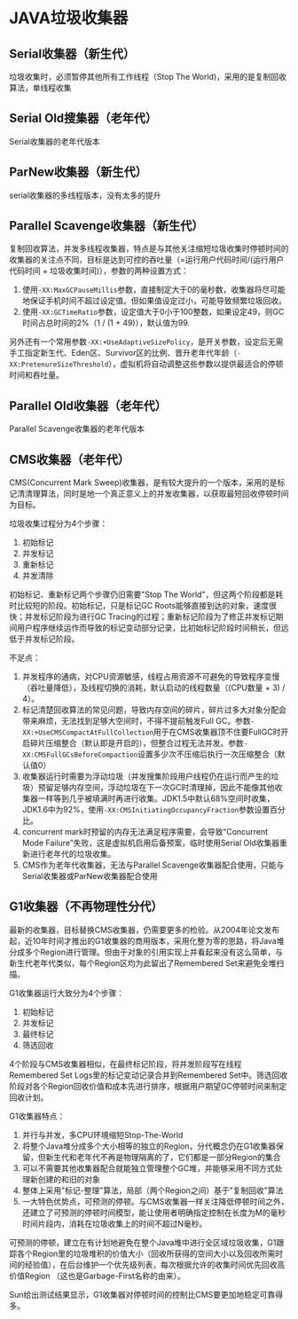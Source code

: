 # JAVA垃圾收集器

## Serial收集器（新生代）

垃圾收集时，必须暂停其他所有工作线程（Stop The World)，采用的是复制回收算法，单线程收集

## Serial Old搜集器（老年代）

Serial收集器的老年代版本

## ParNew收集器（新生代）

serial收集器的多线程版本，没有太多的提升

## Parallel Scavenge收集器（新生代）

复制回收算法，并发多线程收集器，特点是与其他关注缩短垃圾收集时停顿时间的收集器的关注点不同，目标是达到可控的吞吐量（=运行用户代码时间/(运行用户代码时间 + 垃圾收集时间)），参数的两种设置方式：

1. 使用`-XX:MaxGCPauseMillis`参数，直接制定大于0的毫秒数，收集器将尽可能地保证手机时间不超过设定值。但如果值设定过小，可能导致频繁垃圾回收。
2. 使用`-XX:GCTimeRatio`参数，设定值大于0小于100整数，如果设定49，则GC时间占总时间的2%（1 / (1 + 49)），默认值为99.

另外还有一个常用参数`-XX:+UseAdaptiveSizePolicy`，是开关参数，设定后无需手工指定新生代、Eden区、Survivor区的比例、晋升老年代年龄（`-XX:PretenureSizeThreshold`），虚拟机将自动调整这些参数以提供最适合的停顿时间和吞吐量。

## Parallel Old收集器（老年代）

Parallel Scavenge收集器的老年代版本

## CMS收集器（老年代）

CMS(Concurrent Mark Sweep)收集器，是有较大提升的一个版本，采用的是标记清清理算法，同时是地一个真正意义上的并发收集器，以获取最短回收停顿时间为目标。

垃圾收集过程分为4个步骤：

1. 初始标记
2. 并发标记
3. 重新标记
4. 并发清除

初始标记、重新标记两个步骤仍旧需要"Stop The World"，但这两个阶段都是耗时比较短的阶段。初始标记，只是标记GC Roots能够直接到达的对象，速度很快；并发标记阶段为进行GC Tracing的过程；重新标记阶段为了修正并发标记期间用户程序继续运作而导致的标记变动部分记录，比初始标记阶段时间稍长，但远低于并发标记阶段。

不足点：

1. 并发程序的通病，对CPU资源敏感，线程占用资源不可避免的导致程序变慢（吞吐量降低），及线程切换的消耗，默认启动的线程数量（(CPU数量 + 3)  / 4）。
2. 标记清楚回收算法的常见问题，导致内存空间的碎片，碎片过多大对象分配会带来麻烦，无法找到足够大空间时，不得不提前触发Full GC。参数`-XX:+UseCMSCompactAtFullCollection`用于在CMS收集器顶不住要FullGC时开启碎片压缩整合（默认即是开启的），但整合过程无法并发。参数`-XX:CMSFullGCsBeforeCompaction`设置多少次不压缩后执行一次压缩整合（默认值0）
3. 收集器运行时需要为浮动垃圾（并发搜集阶段用户线程仍在运行而产生的垃圾）预留足够内存空间，浮动垃圾在下一次GC时清理掉，因此不能像其他收集器一样等到几乎被填满时再进行收集。JDK1.5中默认68%空间时收集，JDK1.6中为92%，使用`-XX:CMSInitiatingOccupancyFraction`参数设置百分比。
4. concurrent mark时预留的内存无法满足程序需要，会导致“Concurrent Mode Failure”失败，这是虚拟机启用后备预案，临时使用Serial Old收集器重新进行老年代的垃圾收集。
5. CMS作为老年代收集器，无法与Parallel Scavenge收集器配合使用，只能与Serial收集器或ParNew收集器配合使用

## G1收集器（不再物理性分代）

最新的收集器，目标替换CMS收集器，仍需要更多的检验。从2004年论文发布起，近10年时间才推出的G1收集器的商用版本，采用化整为零的思路，将Java堆分成多个Region进行管理。但由于对象的引用实现上并看起来没有这么简单，与新生代老年代类似，每个Region区均为此留出了Remembered Set来避免全堆扫描。

G1收集器运行大致分为4个步骤：

1. 初始标记
2. 并发标记
3. 最终标记
4. 筛选回收

4个阶段与CMS收集器相似，在最终标记阶段，将并发阶段写在线程Remembered Set Logs里的标记变动记录合并到Remembered Set中。筛选回收阶段对各个Region回收价值和成本先进行排序，根据用户期望GC停顿时间来制定回收计划。

G1收集器特点：

1. 并行与并发，多CPU环境缩短Stop-The-World
2. 将整个Java堆分成多个大小相等的独立的Region，分代概念仍在G1收集器保留，但新生代和老年代不再是物理隔离的了，它们都是一部分Region的集合
3. 可以不需要其他收集器配合就能独立管理整个GC堆，并能够采用不同方式处理新创建的和旧的对象
4. 整体上采用"标记-整理"算法，局部（两个Region之间）基于"复制回收"算法
5. 一大特色优势点，可预测的停顿。与CMS收集器一样关注降低停顿时间之外，还建立了可预测的停顿时间模型，能让使用者明确指定控制在长度为M的毫秒时间片段内，消耗在垃圾收集上的时间不超过N毫秒。

可预测的停顿，建立在有计划地避免在整个Java堆中进行全区域垃圾收集，G1跟踪各个Region里的垃圾堆积的价值大小（回收所获得的空间大小以及回收所需时间的经验值），在后台维护一个优先级列表，每次根据允许的收集时间优先回收高价值Region （这也是Garbage-First名称的由来）。

Sun给出测试结果显示，G1收集器对停顿时间的控制比CMS要更加地稳定可靠得多。
